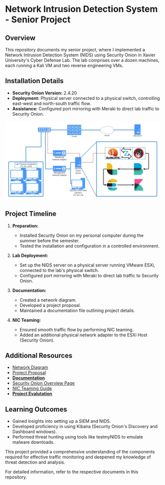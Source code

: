 # Network Intrusion Detection System - Senior Project

## Overview

This repository documents my senior project, where I implemented a Network Intrusion Detection System (NIDS) using Security Onion in Xavier University's Cyber Defense Lab. The lab comprises over a dozen machines, each running a Kali VM and two reverse engineering VMs.

## Installation Details

- **Security Onion Version:** 2.4.20
- **Deployment:** Physical server connected to a physical switch, controlling east-west and north-south traffic flow.
- **Assistance:** Configured port mirroring with Meraki to direct lab traffic to Security Onion.

![networkdiagram](images/Network_Diagram.jpeg)

## Project Timeline

1. **Preparation:**
    - Installed Security Onion on my personal computer during the summer before the semester.
    - Tested the installation and configuration in a controlled environment.

2. **Lab Deployment:**
    - Set up the NIDS server on a physical server running VMware ESXi, connected to the lab's physical switch.
    - Configured port mirroring with Meraki to direct lab traffic to Security Onion.

3. **Documentation:**
    - Created a network diagram.
    - Developed a project proposal.
    - Maintained a documentation file outlining project details.

4. **NIC Teaming:**
    - Ensured smooth traffic flow by performing NIC teaming.
    - Added an additional physical network adapter to the ESXi Host (Security Onion).

## Additional Resources

- [Network Diagram](./images/Network_Diagram.jpeg)
- [Project Proposal](./Project_Proposal.md)
- [**Documentation**](./Documentation.md)
- [Security Onion Overview Page](./Security_Onion_Overview.md)
- [NIC Teaming Guide](./NIC_Teaming.md)
- [**Project Evalutation**](./Improvements.md)


## Learning Outcomes

- Gained insights into setting up a SIEM and NIDS.
- Developed proficiency in using Kibana (Security Onion's Discovery and Dashboard windows).
- Performed threat hunting using tools like testmyNIDS to emulate malware downloads.

This project provided a comprehensive understanding of the components required for effective traffic monitoring and deepened my knowledge of threat detection and analysis.

For detailed information, refer to the respective documents in this repository.
